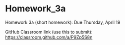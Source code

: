 # Homework_3a
Homework 3a (short homework): Due Thursday, April 19

GitHub Classroom link (use this to submit): https://classroom.github.com/a/P9Zp5S8n
